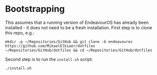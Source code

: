 # Bootstrapping

This assumes that a running version of EndeavourOS has already been installed - it does not need to be a fresh installation.
First step is to clone this repo, e.g.:

`mkdir -p ~/Repositories/GitHub && git clone -b endeavouros https://github.com/MikaelElkiaer/dotfiles ~/Repositories/GitHub/dotfiles && cd ~/Repositories/GitHub/dotfiles`

Second step is to run the `install.sh` script:

`./install.sh`
